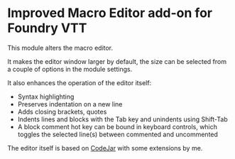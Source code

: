 # Improved Macro Editor add-on for Foundry VTT

This module alters the macro editor. 

It makes the editor window larger by default, the size can be selected from a couple of options in the module settings.

It also enhances the operation of the editor itself:

- Syntax highlighting
- Preserves indentation on a new line
- Adds closing brackets, quotes
- Indents lines and blocks with the Tab key and unindents using Shift-Tab
- A block comment hot key can be bound in keyboard controls, which toggles the selected line(s) between commented and uncommented

The editor itself is based on [CodeJar](https://github.com/antonmedv/codejar) with some extensions by me.
